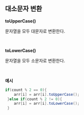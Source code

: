 ## 대소문자 변환

__toUpperCase()__

문자열을 모두 대문자로 변환한다.

<br>

__toLowerCase()__

문자열을 모두 소문자로 변환한다.

<br>

__예시__

```java
if(count % 2 == 0){
    arr[i] = arr[i].toUpperCase();
 }else if(count % 2 != 0){
    arr[i] = arr[i].toLowerCase();
 }
```